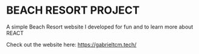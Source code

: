 # BEACH RESORT PROJECT

A simple Beach Resort website I developed for fun and to learn more about REACT

Check out the website here: https://gabrieltcm.tech/


